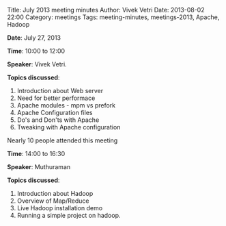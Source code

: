 Title: July 2013 meeting minutes
Author: Vivek Vetri
Date: 2013-08-02 22:00
Category: meetings
Tags: meeting-minutes, meetings-2013, Apache, Hadoop

**Date**: July 27, 2013

**Time**: 10:00 to 12:00

**Speaker**: Vivek Vetri.

**Topics discussed**:

1. Introduction about Web server
2. Need for better performace
3. Apache modules - mpm vs prefork
4. Apache Configuration files
5. Do's and Don'ts with Apache
6. Tweaking with Apache configuration

Nearly 10 people attended this meeting

**Time**: 14:00 to 16:30

**Speaker**: Muthuraman

**Topics discussed**:

1. Introduction about Hadoop
2. Overview of Map/Reduce
3. Live Hadoop installation demo
4. Running a simple project on hadoop.
